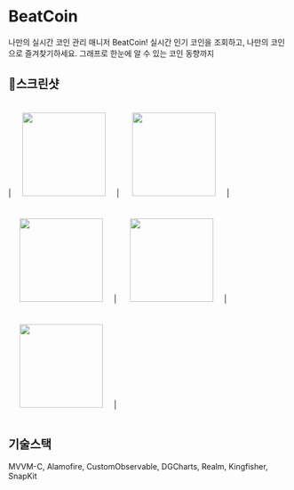 # BeatCoin
나만의 실시간 코인 관리 매니저 BeatCoin!
실시간 인기 코인을 조회하고, 나만의 코인으로 즐겨찾기하세요.
그래프로 한눈에 알 수 있는 코인 동향까지

## 📱스크린샷
|<img src="https://github.com/thekoon0456/BeatCoin/assets/106993057/91e28e85-62e3-4cb5-9f86-1072a512b940" width="150" style="padding: 20px;"></img>|
<img src="https://github.com/thekoon0456/BeatCoin/assets/106993057/25553be9-29df-4159-8f5d-5af1431ad54c" width="150" style="padding: 20px;"></img>|
<img src="https://github.com/thekoon0456/BeatCoin/assets/106993057/1ede37ea-543a-46f7-b532-7e7237993f6e" width="150" style="padding: 20px;"></img>|
<img src="https://github.com/thekoon0456/BeatCoin/assets/106993057/8b5202fd-c17a-4c33-9080-5cb89145416d" width="150" style="padding: 20px;"></img>|
<img src="https://github.com/thekoon0456/BeatCoin/assets/106993057/d14e214e-80de-44e6-86e5-bffc5f0cbd38" width="150" style="padding: 20px;"></img>|
<br>

## 기술스택
MVVM-C, Alamofire, CustomObservable, DGCharts, Realm, Kingfisher, SnapKit
